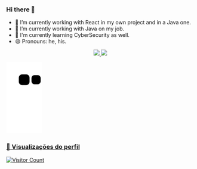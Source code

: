 ### Hi there 👋

- 🔭 I’m currently working with React in my own project and in a Java one.
- 🌱 I’m currently working with Java on my job.
- 🤖 I'm currently learning CyberSecurity as well.
- 😄 Pronouns: he, his.

<div align="center">
  <a href="https://github.com/SoderJuliano">
  <img height="180em" src="https://github-readme-stats.vercel.app/api?username=SoderJuliano&show_icons=true&theme=dracula&include_all_commits=true&count_private=true"/>
  <img height="180em" src="https://github-readme-stats.vercel.app/api/top-langs/?username=SoderJuliano&layout=compact&langs_count=7&theme=dracula"/>
</div>

![Snake animation](https://github.com/rafaballerini/rafaballerini/blob/output/github-contribution-grid-snake.svg)
 
### :eyes: Visualizações do perfil 
<p align="center">
 
![Visitor Count](https://profile-counter.glitch.me/{SoderJuliano}/count.svg)
</p>
